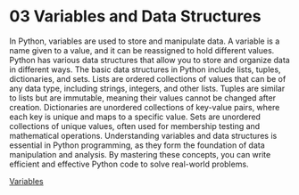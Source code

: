 # 03 Variables and Data Structures
In Python, variables are used to store and manipulate data. A variable is a name given to a value, and it can be reassigned to hold different values. Python has various data structures that allow you to store and organize data in different ways. The basic data structures in Python include lists, tuples, dictionaries, and sets. Lists are ordered collections of values that can be of any data type, including strings, integers, and other lists. Tuples are similar to lists but are immutable, meaning their values cannot be changed after creation. Dictionaries are unordered collections of key-value pairs, where each key is unique and maps to a specific value. Sets are unordered collections of unique values, often used for membership testing and mathematical operations. Understanding variables and data structures is essential in Python programming, as they form the foundation of data manipulation and analysis. By mastering these concepts, you can write efficient and effective Python code to solve real-world problems.

[Variables](01_variables/Readme.md)
